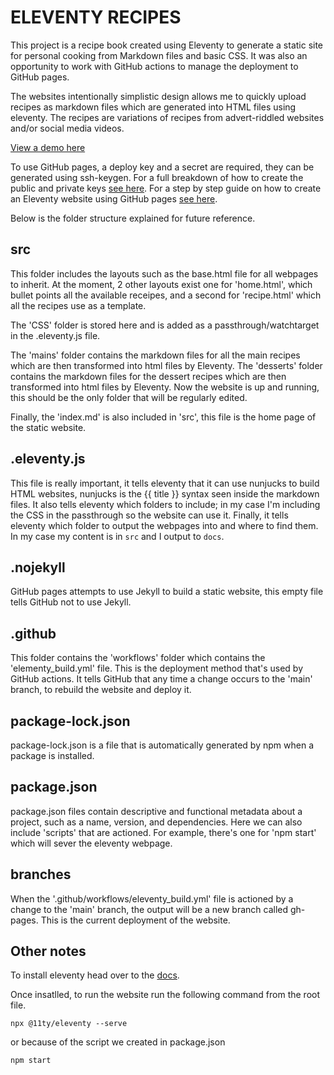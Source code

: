 # ELEVENTY RECIPES

This project is a recipe book created using Eleventy to generate a static site
for personal cooking from Markdown files and basic CSS. It was also an
opportunity to work with GitHub actions to manage the deployment to GitHub
pages.

The websites intentionally simplistic design allows me to quickly upload recipes
as markdown files which are generated into HTML files using eleventy. The
recipes are variations of recipes from advert-riddled websites and/or social
media videos.

[View a demo here](https://charlieb954.github.io/eleventy-recipes)

To use GitHub pages, a deploy key and a secret are required, they can be
generated using ssh-keygen. For a full breakdown of how to create the public and
private keys [see
here](https://github.com/marketplace/actions/github-pages-action#%EF%B8%8F-create-ssh-deploy-key).
For a step by step guide on how to create an Eleventy website using GitHub pages
[see here](https://lea-tortay.com/articles/github-pages-eleventy/).

Below is the folder structure explained for future reference.

## src

This folder includes the layouts such as the base.html file for all webpages to
inherit. At the moment, 2 other layouts exist one for 'home.html', which bullet
points all the available receipes, and a second for 'recipe.html' which all the
recipes use as a template.

The 'CSS' folder is stored here and is added as a passthrough/watchtarget in the
.eleventy.js file.

The 'mains' folder contains the markdown files for all the main recipes which
are then transformed into html files by Eleventy. The 'desserts' folder contains
the markdown files for the dessert recipes which are then transformed into html
files by Eleventy. Now the website is up and running, this should be the only
folder that will be regularly edited.

Finally, the 'index.md' is also included in 'src', this file is the home page of
the static website.

## .eleventy.js

This file is really important, it tells eleventy that it can use nunjucks to
build HTML websites, nunjucks is the {{ title }} syntax seen inside the markdown
files. It also tells eleventy which folders to include; in my case I'm including
the CSS in the passthrough so the website can use it. Finally, it tells eleventy
which folder to output the webpages into and where to find them. In my case my
content is in `src` and I output to `docs`.

## .nojekyll

GitHub pages attempts to use Jekyll to build a static website, this empty file
tells GitHub not to use Jekyll.

## .github

This folder contains the 'workflows' folder which contains the
'elementy_build.yml' file. This is the deployment method that's used by GitHub
actions. It tells GitHub that any time a change occurs to the 'main' branch, to
rebuild the website and deploy it.

## package-lock.json

package-lock.json is a file that is automatically generated by npm when a
package is installed.

## package.json

package.json files contain descriptive and functional metadata about a project,
such as a name, version, and dependencies. Here we can also include 'scripts'
that are actioned. For example, there's one for 'npm start' which will sever the
eleventy webpage.

## branches

When the '.github/workflows/eleventy_build.yml' file is actioned by a change to
the 'main' branch, the output will be a new branch called gh-pages. This is the
current deployment of the website.

## Other notes

To install eleventy head over to the
[docs](https://www.11ty.dev/docs/getting-started/).

Once insatlled, to run the website run the following command from the root file.

    npx @11ty/eleventy --serve

or because of the script we created in package.json

    npm start
